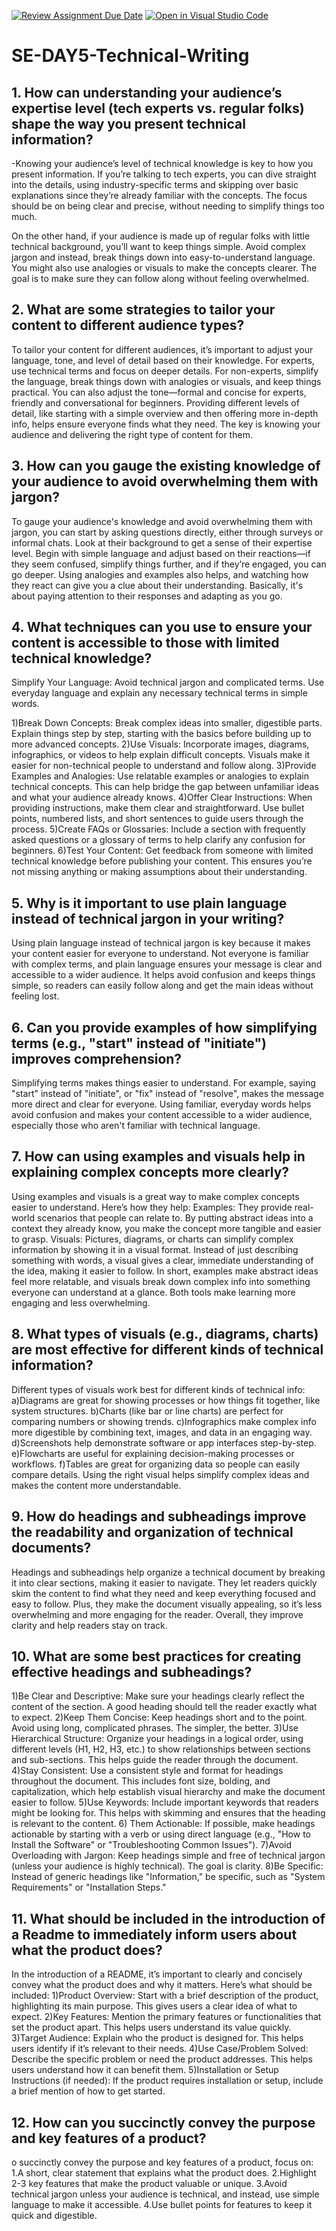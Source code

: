 [![Review Assignment Due Date](https://classroom.github.com/assets/deadline-readme-button-22041afd0340ce965d47ae6ef1cefeee28c7c493a6346c4f15d667ab976d596c.svg)](https://classroom.github.com/a/zsAR-pyY)
[![Open in Visual Studio Code](https://classroom.github.com/assets/open-in-vscode-2e0aaae1b6195c2367325f4f02e2d04e9abb55f0b24a779b69b11b9e10269abc.svg)](https://classroom.github.com/online_ide?assignment_repo_id=18652553&assignment_repo_type=AssignmentRepo)
# SE-DAY5-Technical-Writing
## 1. How can understanding your audience’s expertise level (tech experts vs. regular folks) shape the way you present technical information?
-Knowing your audience’s level of technical knowledge is key to how you present information. If you’re talking to tech experts, you can dive straight into the details, using industry-specific terms and skipping over basic explanations since they’re already familiar with the concepts. The focus should be on being clear and precise, without needing to simplify things too much.

On the other hand, if your audience is made up of regular folks with little technical background, you’ll want to keep things simple. Avoid complex jargon and instead, break things down into easy-to-understand language. You might also use analogies or visuals to make the concepts clearer. The goal is to make sure they can follow along without feeling overwhelmed.
## 2. What are some strategies to tailor your content to different audience types?
To tailor your content for different audiences, it’s important to adjust your language, tone, and level of detail based on their knowledge. For experts, use technical terms and focus on deeper details. For non-experts, simplify the language, break things down with analogies or visuals, and keep things practical. You can also adjust the tone—formal and concise for experts, friendly and conversational for beginners. Providing different levels of detail, like starting with a simple overview and then offering more in-depth info, helps ensure everyone finds what they need. The key is knowing your audience and delivering the right type of content for them.
## 3. How can you gauge the existing knowledge of your audience to avoid overwhelming them with jargon?
To gauge your audience's knowledge and avoid overwhelming them with jargon, you can start by asking questions directly, either through surveys or informal chats. Look at their background to get a sense of their expertise level. Begin with simple language and adjust based on their reactions—if they seem confused, simplify things further, and if they’re engaged, you can go deeper. Using analogies and examples also helps, and watching how they react can give you a clue about their understanding. Basically, it's about paying attention to their responses and adapting as you go.
## 4. What techniques can you use to ensure your content is accessible to those with limited technical knowledge?
Simplify Your Language: Avoid technical jargon and complicated terms. Use everyday language and explain any necessary technical terms in simple words.

1)Break Down Concepts: Break complex ideas into smaller, digestible parts. Explain things step by step, starting with the basics before building up to more advanced concepts.
2)Use Visuals: Incorporate images, diagrams, infographics, or videos to help explain difficult concepts. Visuals make it easier for non-technical people to understand and follow along.
3)Provide Examples and Analogies: Use relatable examples or analogies to explain technical concepts. This can help bridge the gap between unfamiliar ideas and what your audience already knows.
4)Offer Clear Instructions: When providing instructions, make them clear and straightforward. Use bullet points, numbered lists, and short sentences to guide users through the process.
5)Create FAQs or Glossaries: Include a section with frequently asked questions or a glossary of terms to help clarify any confusion for beginners.
6)Test Your Content: Get feedback from someone with limited technical knowledge before publishing your content. This ensures you’re not missing anything or making assumptions about their understanding.
## 5. Why is it important to use plain language instead of technical jargon in your writing?
Using plain language instead of technical jargon is key because it makes your content easier for everyone to understand. Not everyone is familiar with complex terms, and plain language ensures your message is clear and accessible to a wider audience. It helps avoid confusion and keeps things simple, so readers can easily follow along and get the main ideas without feeling lost.
## 6. Can you provide examples of how simplifying terms (e.g., "start" instead of "initiate") improves comprehension?
Simplifying terms makes things easier to understand. For example, saying "start" instead of "initiate", or "fix" instead of "resolve", makes the message more direct and clear for everyone. Using familiar, everyday words helps avoid confusion and makes your content accessible to a wider audience, especially those who aren't familiar with technical language.
## 7. How can using examples and visuals help in explaining complex concepts more clearly?
Using examples and visuals is a great way to make complex concepts easier to understand. Here’s how they help:
Examples: They provide real-world scenarios that people can relate to. By putting abstract ideas into a context they already know, you make the concept more tangible and easier to grasp.
Visuals: Pictures, diagrams, or charts can simplify complex information by showing it in a visual format. Instead of just describing something with words, a visual gives a clear, immediate understanding of the idea, making it easier to follow.
In short, examples make abstract ideas feel more relatable, and visuals break down complex info into something everyone can understand at a glance. Both tools make learning more engaging and less overwhelming.
## 8. What types of visuals (e.g., diagrams, charts) are most effective for different kinds of technical information?
Different types of visuals work best for different kinds of technical info:
a)Diagrams are great for showing processes or how things fit together, like system structures.
b)Charts (like bar or line charts) are perfect for comparing numbers or showing trends.
c)Infographics make complex info more digestible by combining text, images, and data in an engaging way.
d)Screenshots help demonstrate software or app interfaces step-by-step.
e)Flowcharts are useful for explaining decision-making processes or workflows.
f)Tables are great for organizing data so people can easily compare details.
Using the right visual helps simplify complex ideas and makes the content more understandable.
## 9. How do headings and subheadings improve the readability and organization of technical documents?
Headings and subheadings help organize a technical document by breaking it into clear sections, making it easier to navigate. They let readers quickly skim the content to find what they need and keep everything focused and easy to follow. Plus, they make the document visually appealing, so it’s less overwhelming and more engaging for the reader. Overall, they improve clarity and help readers stay on track.
## 10. What are some best practices for creating effective headings and subheadings?
1)Be Clear and Descriptive: Make sure your headings clearly reflect the content of the section. A good heading should tell the reader exactly what to expect.
2)Keep Them Concise: Keep headings short and to the point. Avoid using long, complicated phrases. The simpler, the better.
3)Use Hierarchical Structure: Organize your headings in a logical order, using different levels (H1, H2, H3, etc.) to show relationships between sections and sub-sections. This helps guide the reader through the document.
4)Stay Consistent: Use a consistent style and format for headings throughout the document. This includes font size, bolding, and capitalization, which help establish visual hierarchy and make the document easier to follow.
5)Use Keywords: Include important keywords that readers might be looking for. This helps with skimming and ensures that the heading is relevant to the content.
6) Them Actionable: If possible, make headings actionable by starting with a verb or using direct language (e.g., "How to Install the Software" or "Troubleshooting Common Issues").
7)Avoid Overloading with Jargon: Keep headings simple and free of technical jargon (unless your audience is highly technical). The goal is clarity.
8)Be Specific: Instead of generic headings like "Information," be specific, such as "System Requirements" or "Installation Steps."
## 11. What should be included in the introduction of a Readme to immediately inform users about what the product does?
In the introduction of a README, it’s important to clearly and concisely convey what the product does and why it matters. Here’s what should be included:
1)Product Overview: Start with a brief description of the product, highlighting its main purpose. This gives users a clear idea of what to expect.
2)Key Features: Mention the primary features or functionalities that set the product apart. This helps users understand its value quickly.
3)Target Audience: Explain who the product is designed for. This helps users identify if it’s relevant to their needs.
4)Use Case/Problem Solved: Describe the specific problem or need the product addresses. This helps users understand how it can benefit them.
5)Installation or Setup Instructions (if needed): If the product requires installation or setup, include a brief mention of how to get started.
## 12. How can you succinctly convey the purpose and key features of a product?
o succinctly convey the purpose and key features of a product, focus on:
1.A short, clear statement that explains what the product does.
2.Highlight 2-3 key features that make the product valuable or unique.
3.Avoid technical jargon unless your audience is technical, and instead, use simple language to make it accessible.
4.Use bullet points for features to keep it quick and digestible.
